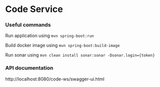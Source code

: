# Code Service


### Useful commands
Run application using `mvn spring-boot:run`

Build docker image using `mvn spring-boot:build-image`

Run sonar using `mvn clean install sonar:sonar -Dsonar.login={token}`

### API documentation
http://localhost:8080/code-ws/swagger-ui.html